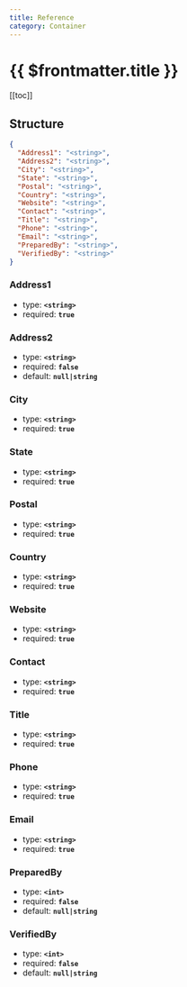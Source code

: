 ```yaml
---
title: Reference
category: Container
---
```


# {{ $frontmatter.title }}

[[toc]]

## Structure

```json
{
  "Address1": "<string>",
  "Address2": "<string>",
  "City": "<string>",
  "State": "<string>",
  "Postal": "<string>",
  "Country": "<string>",
  "Website": "<string>",
  "Contact": "<string>",
  "Title": "<string>",
  "Phone": "<string>",
  "Email": "<string>",
  "PreparedBy": "<string>",
  "VerifiedBy": "<string>"
}
```

### Address1

- type: **`<string>`**
- required: **`true`**

### Address2

- type: **`<string>`**
- required: **`false`**
- default: **`null|string`**

### City

- type: **`<string>`**
- required: **`true`**

### State

- type: **`<string>`**
- required: **`true`**

### Postal

- type: **`<string>`**
- required: **`true`**

### Country

- type: **`<string>`**
- required: **`true`**

### Website

- type: **`<string>`**
- required: **`true`**

### Contact

- type: **`<string>`**
- required: **`true`**

### Title

- type: **`<string>`**
- required: **`true`**

### Phone

- type: **`<string>`**
- required: **`true`**

### Email

- type: **`<string>`**
- required: **`true`**

### PreparedBy

- type: **`<int>`**
- required: **`false`**
- default: **`null|string`**

### VerifiedBy

- type: **`<int>`**
- required: **`false`**
- default: **`null|string`**
